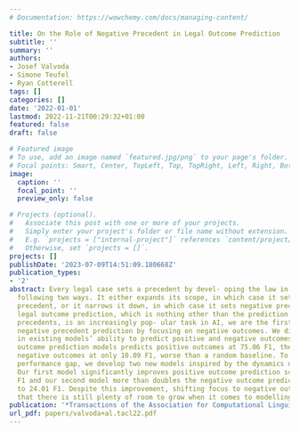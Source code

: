 ```yaml
---
# Documentation: https://wowchemy.com/docs/managing-content/

title: On the Role of Negative Precedent in Legal Outcome Prediction
subtitle: ''
summary: ''
authors:
- Josef Valvoda
- Simone Teufel
- Ryan Cotterell
tags: []
categories: []
date: '2022-01-01'
lastmod: 2022-11-21T00:29:32+01:00
featured: false
draft: false

# Featured image
# To use, add an image named `featured.jpg/png` to your page's folder.
# Focal points: Smart, Center, TopLeft, Top, TopRight, Left, Right, BottomLeft, Bottom, BottomRight.
image:
  caption: ''
  focal_point: ''
  preview_only: false

# Projects (optional).
#   Associate this post with one or more of your projects.
#   Simply enter your project's folder or file name without extension.
#   E.g. `projects = ["internal-project"]` references `content/project/deep-learning/index.md`.
#   Otherwise, set `projects = []`.
projects: []
publishDate: '2023-07-09T14:51:09.180668Z'
publication_types:
- '2'
abstract: Every legal case sets a precedent by devel- oping the law in one of the
  following two ways. It either expands its scope, in which case it sets positive
  precedent, or it narrows it down, in which case it sets negative precedent. While
  legal outcome prediction, which is nothing other than the prediction of positive
  precedents, is an increasingly pop- ular task in AI, we are the first to investigate
  negative precedent prediction by focusing on negative outcomes. We discover an asymmetry
  in existing models’ ability to predict positive and negative outcomes. Where state-of-the-art
  outcome prediction models predicts positive outcomes at 75.06 F1, they predicts
  negative outcomes at only 10.09 F1, worse than a random baseline. To address this
  performance gap, we develop two new models inspired by the dynamics of a court process.
  Our first model significantly improves positive outcome prediction score to 77.15
  F1 and our second model more than doubles the negative outcome prediction performance
  to 24.01 F1. Despite this improvement, shifting focus to negative outcomes reveals
  that there is still plenty of room to grow when it comes to modelling law.
publication: '*Transactions of the Association for Computational Linguistics*'
url_pdf: papers/valvoda+al.tacl22.pdf
---
```

